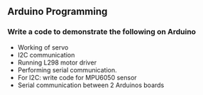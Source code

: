 ## Arduino Programming

### Write a code to demonstrate the following on Arduino
* Working of servo
* I2C communication
* Running L298 motor driver
* Performing serial communication.
* For I2C: write code for MPU6050 sensor
* Serial communication between 2 Arduinos boards
